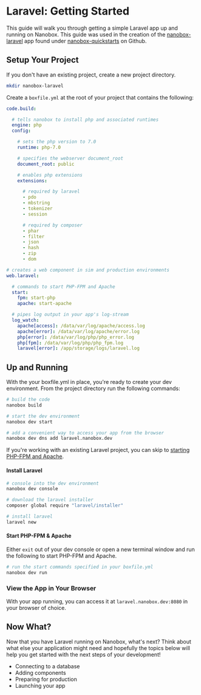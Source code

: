 # Laravel: Getting Started

This guide will walk you through getting a simple Laravel app up and running on Nanobox. This guide was used in the creation of the [nanobox-laravel](https://github.com/nanobox-quickstarts/nanobox-laravel) app found under [nanobox-quickstarts](https://github.com/nanobox-quickstarts) on Github.

## Setup Your Project
If you don't have an existing project, create a new project directory.

```bash
mkdir nanobox-laravel
```

Create a `boxfile.yml` at the root of your project that contains the following:

```yaml
code.build:

  # tells nanobox to install php and associated runtimes
  engine: php
  config:

    # sets the php version to 7.0
    runtime: php-7.0

    # specifies the webserver document_root
    document_root: public

    # enables php extensions
    extensions:

      # required by laravel
      - pdo
      - mbstring
      - tokenizer
      - session

      # required by composer
      - phar
      - filter
      - json
      - hash
      - zip
      - dom

# creates a web component in sim and production environments
web.laravel:

  # commands to start PHP-FPM and Apache
  start:
    fpm: start-php
    apache: start-apache

  # pipes log output in your app's log-stream
  log_watch:
    apache[access]: /data/var/log/apache/access.log
    apache[error]: /data/var/log/apache/error.log
    php[error]: /data/var/log/php/php_error.log
    php[fpm]: /data/var/log/php/php_fpm.log
    laravel[error]: /app/storage/logs/laravel.log
```

## Up and Running
With the your boxfile.yml in place, you're ready to create your dev environment. From the project directory run the following commands:

```bash
# build the code
nanobox build

# start the dev environment
nanobox dev start

# add a convenient way to access your app from the browser
nanobox dev dns add laravel.nanobox.dev
```

If you're working with an existing Laravel project, you can skip to [starting PHP-FPM and Apache](#start-php-fpm-amp-apache).

#### Install Laravel
```bash
# console into the dev environment
nanobox dev console

# download the laravel installer
composer global require "laravel/installer"

# install laravel
laravel new
```

#### Start PHP-FPM & Apache
Either `exit` out of your dev console or open a new terminal window and run the following to start PHP-FPM and Apache.

```bash
# run the start commands specified in your boxfile.yml
nanobox dev run
```

### View the App in Your Browser
With your app running, you can access it at `laravel.nanobox.dev:8080` in your browser of choice.

## Now What?
Now that you have Laravel running on Nanobox, what's next? Think about what else your application might need and hopefully the topics below will help you get started with the next steps of your development!

* Connecting to a database
* Adding components
* Preparing for production
* Launching your app
